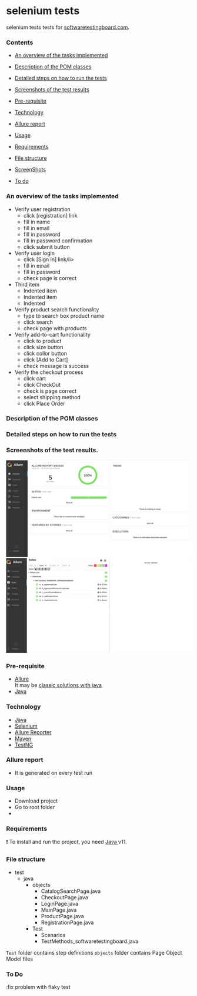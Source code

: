 
# selenium tests
selenium tests tests for [softwaretestingboard.com](https://magento.softwaretestingboard.com/).

### Contents
- [An overview of the tasks implemented](#An-overview-of-the-tasks-implemented)
- [Description of the POM classes](#Description-of-the-POM-classes)
- [Detailed steps on how to run the tests](#Detailed-steps-on-how-to-run-the-tests)
- [Screenshots of the test results](#Screenshots-of-the-test-results)

- [Pre-requisite](#Pre-requisite)
- [Technology](#Technology)
- [Allure report](#allure-report)
- [Usage](#Usage)
- [Requirements](#Requirements)
- [File structure](#file-structure)
- [ScreenShots](#ScreenShots)
- [To do](#to-do)

### An overview of the tasks implemented
<ul>
  <li>Verify user registration
    <ul>
      <li>click [registration] link</li>
      <li>fill in name</li>
      <li>fill in email</li>
      <li>fill in password</li>
      <li>fill in password confirmation</li>
      <li>click submit button</li>
    </ul>
  </li>
  <li>Verify user  login
    <ul>
      <li>click [Sign in] link/li>
      <li>fill in email</li>
      <li>fill in password</li>
      <li>check  page is correct </li>
    </ul>
  </li>
  <li>Third item
    <ul>
      <li>Indented item</li>
      <li>Indented item</li>
      <li>Indented</li>
    </ul>
  </li>
  <li>Verify product search functionality
    <ul>
      <li>type to search box product name</li>
      <li>click search </li>
      <li>check  page with products</li>
    </ul>
  </li>
  <li>Verify add-to-cart functionality
    <ul>
      <li>click to product </li>
      <li>click size button</li>
      <li>click collor button </li>
      <li>click [Add to Cart]</li>
      <li>check message is success</li>
    </ul>
  </li>
  <li>Verify the checkout process
    <ul>
      <li>click  cart</li>
      <li>click  CheckOut</li>
      <li>check is page correct </li>
      <li>select shipping method</li>
      <li>click Place Order</li>
    </ul>
  </li>
</ul>

### Description of the POM classes

### Detailed steps on how to run the tests

### Screenshots of the test results.
![allure result1](https://github.com/uxelisol/selenium/blob/main/allure1.png)
![allure result2](https://github.com/uxelisol/selenium/blob/main/allure2.png)

### Pre-requisite

-   [Allure](https://docs.qameta.io/allure/#_get_started)  
    It may be [classic solutions with java](https://github.com/allure-framework/allure2#download) 
- [Java](https://www.java.com/)

### Technology
- [Java](https://www.java.com/)
- [Selenium](https://www.selenium.dev/)
- [Allure Reporter](https://docs.qameta.io/allure/)
- [Maven](https://maven.apache.org/)
- [TestNG](https://testng.org/doc/)

### Allure report

-   It is generated on every test run


### Usage
- Download project
- Go to root folder
- 


### Requirements
 :exclamation: To install and run the project, you need [Java ](https://www.java.com/) v11.

### File structure
- test 
    - java
        - objects
          - CatalogSearchPage.java 
          - CheckoutPage.java
          - LoginPage.java
          - MainPage.java
          - ProductPage.java
          - RegistrationPage.java
        - Test
          - Scenarios
          - TestMethods_softwaretestingboard.java


   

`Test` folder contains step definitions
`objects` folder contains Page Object Model files


### To Do
:fix problem with flaky test
